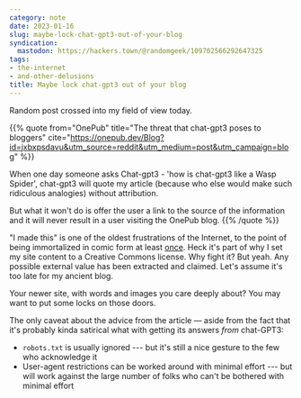 ```yaml
---
category: note
date: 2023-01-16
slug: maybe-lock-chat-gpt3-out-of-your-blog
syndication:
  mastodon: https://hackers.town/@randomgeek/109702566292647325
tags:
- the-internet
- and-other-delusions
title: Maybe lock chat-gpt3 out of your blog
---
```


Random post crossed into my field of view today.

{{% quote
from="OnePub"
title="The threat that chat-gpt3 poses to bloggers"
cite="<https://onepub.dev/Blog?id=jxbxpsdavu&utm_source=reddit&utm_medium=post&utm_campaign=blog>"
%}}

When one day someone asks Chat-gpt3 - 'how is chat-gpt3 like a Wasp Spider', chat-gpt3 will quote my article (because who else would make such ridiculous analogies) without attribution.

But what it won't do is offer the user a link to the source of the information and it will never result in a user visiting the OnePub blog.
{{% /quote %}}

"I made this" is one of the oldest frustrations of the Internet, to the point of being immortalized in comic form at least [once](https://nedroidcomics.tumblr.com/post/41879001445/the-internet). Heck it's part of why I set my site content to a Creative Commons license. Why fight it? But yeah. Any possible external value has been extracted and claimed. Let's assume it's too late for my ancient blog.

Your newer site, with words and images you care deeply about? You may want to put some locks on those doors.

The only caveat about the advice from the article — aside from the fact that it's probably kinda satirical what with getting its answers *from* chat-GPT3:

* `robots.txt` is usually ignored --- but it's still a nice gesture to the few who acknowledge it
* User-agent restrictions can be worked around with minimal effort --- but will work against the large number of folks who can't be bothered with minimal effort

